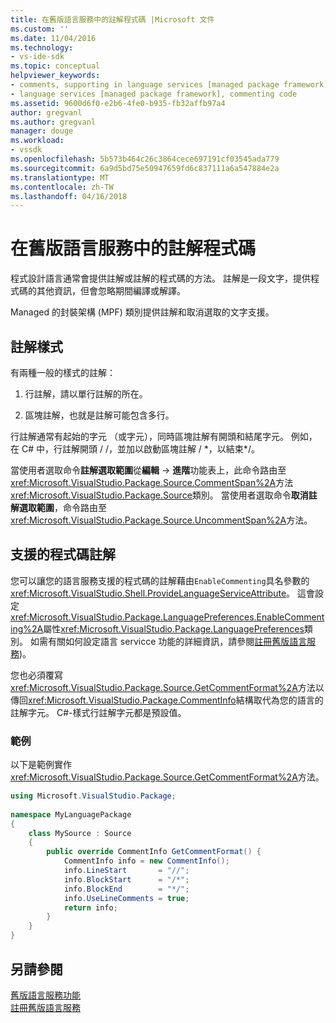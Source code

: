```yaml
---
title: 在舊版語言服務中的註解程式碼 |Microsoft 文件
ms.custom: ''
ms.date: 11/04/2016
ms.technology:
- vs-ide-sdk
ms.topic: conceptual
helpviewer_keywords:
- comments, supporting in language services [managed package framework]
- language services [managed package framework], commenting code
ms.assetid: 9600d6f0-e2b6-4fe0-b935-fb32affb97a4
author: gregvanl
ms.author: gregvanl
manager: douge
ms.workload:
- vssdk
ms.openlocfilehash: 5b573b464c26c3864cece697191cf03545ada779
ms.sourcegitcommit: 6a9d5bd75e50947659fd6c837111a6a547884e2a
ms.translationtype: MT
ms.contentlocale: zh-TW
ms.lasthandoff: 04/16/2018
---
```

# <a name="commenting-code-in-a-legacy-language-service"></a>在舊版語言服務中的註解程式碼
程式設計語言通常會提供註解或註解的程式碼的方法。 註解是一段文字，提供程式碼的其他資訊，但會忽略期間編譯或解譯。  
  
 Managed 的封裝架構 (MPF) 類別提供註解和取消選取的文字支援。  
  
## <a name="comment-styles"></a>註解樣式  
 有兩種一般的樣式的註解：  
  
1.  行註解，請以單行註解的所在。  
  
2.  區塊註解，也就是註解可能包含多行。  
  
 行註解通常有起始的字元 （或字元），同時區塊註解有開頭和結尾字元。 例如，在 C# 中，行註解開頭 / /，並加以啟動區塊註解 / *，以結束\*/。  
  
 當使用者選取命令**註解選取範圍**從**編輯** -> **進階**功能表上，此命令路由至<xref:Microsoft.VisualStudio.Package.Source.CommentSpan%2A>方法<xref:Microsoft.VisualStudio.Package.Source>類別。 當使用者選取命令**取消註解選取範圍**，命令路由至<xref:Microsoft.VisualStudio.Package.Source.UncommentSpan%2A>方法。  
  
## <a name="supporting-code-comments"></a>支援的程式碼註解  
 您可以讓您的語言服務支援的程式碼的註解藉由`EnableCommenting`具名參數的<xref:Microsoft.VisualStudio.Shell.ProvideLanguageServiceAttribute>。 這會設定<xref:Microsoft.VisualStudio.Package.LanguagePreferences.EnableCommenting%2A>屬性<xref:Microsoft.VisualStudio.Package.LanguagePreferences>類別。 如需有關如何設定語言 servicce 功能的詳細資訊，請參閱[註冊舊版語言服務](../../extensibility/internals/registering-a-legacy-language-service1.md))。  
  
 您也必須覆寫<xref:Microsoft.VisualStudio.Package.Source.GetCommentFormat%2A>方法以傳回<xref:Microsoft.VisualStudio.Package.CommentInfo>結構取代為您的語言的註解字元。 C#-樣式行註解字元都是預設值。  
  
### <a name="example"></a>範例  
 以下是範例實作<xref:Microsoft.VisualStudio.Package.Source.GetCommentFormat%2A>方法。  
  
```csharp  
using Microsoft.VisualStudio.Package;  
  
namespace MyLanguagePackage  
{  
    class MySource : Source  
    {  
        public override CommentInfo GetCommentFormat() {  
            CommentInfo info = new CommentInfo();  
            info.LineStart       = "//";  
            info.BlockStart      = "/*";  
            info.BlockEnd        = "*/";  
            info.UseLineComments = true;  
            return info;  
        }  
    }  
}  
```  
  
## <a name="see-also"></a>另請參閱  
 [舊版語言服務功能](../../extensibility/internals/legacy-language-service-features1.md)   
 [註冊舊版語言服務](../../extensibility/internals/registering-a-legacy-language-service1.md)